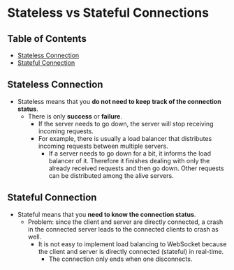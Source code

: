 # Stateless vs Stateful Connections

## Table of Contents
- [Stateless Connection](#stateless-connection)
- [Stateful Connection](#stateful-connection)

## Stateless Connection
- Stateless means that you **do not need to keep track of the connection status**.
  - There is only **success** or **failure**.
	- If the server needs to go down, the server will stop receiving incoming requests.
	- For example, there is usually a load balancer that distributes incoming requests between multiple servers.
		- If a server needs to go down for a bit, it informs the load balancer of it. Therefore it finishes dealing with only the already received requests and then go down. Other requests can be distributed among the alive servers.

## Stateful Connection
- Stateful means that you **need to know the connection status**.
	- Problem: since the client and server are directly connected, a crash in the connected server leads to the connected clients to crash as well.
		- It is not easy to implement load balancing to WebSocket because the client and server is directly connected (stateful) in real-time.
			- The connection only ends when one disconnects.
